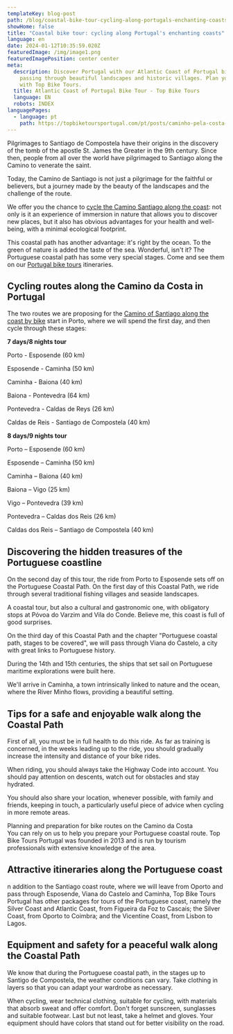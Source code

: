 ```yaml
---
templateKey: blog-post
path: /blog/coastal-bike-tour-cycling-along-portugals-enchanting-coasts
showHome: false
title: "Coastal bike tour: cycling along Portugal's enchanting coasts"
language: en
date: 2024-01-12T10:35:59.020Z
featuredImage: /img/image1.png
featuredImagePosition: center center
meta:
  description: Discover Portugal with our Atlantic Coast of Portugal bike tour
    passing through beautiful landscapes and historic villages. Plan your trip
    with Top Bike Tours.
  title: Atlantic Coast of Portugal Bike Tour - Top Bike Tours
  language: EN
  robots: INDEX
languagePages:
  - language: pt
    path: https://topbiketoursportugal.com/pt/posts/caminho-pela-costa-de-bicicleta-pedalar-pelas-costas-encantadoras-de-portugal//
---
```

Pilgrimages to Santiago de Compostela have their origins in the discovery of the tomb of the apostle St. James the Greater in the 9th century. Since then, people from all over the world have pilgrimaged to Santiago along the Camino to venerate the saint.



Today, the Camino de Santiago is not just a pilgrimage for the faithful or believers, but a journey made by the beauty of the landscapes and the challenge of the route.

We offer you the chance to [cycle the Camino Santiago along the coast](https://topbiketoursportugal.com/santiago-compostela-pela-costa/): not only is it an experience of immersion in nature that allows you to discover new places, but it also has obvious advantages for your health and well-being, with a minimal ecological footprint.



This coastal path has another advantage: it's right by the ocean. To the green of nature is added the taste of the sea. Wonderful, isn't it? The Portuguese coastal path has some very special stages. Come and see them on our [Portugal bike tours](https://topbiketoursportugal.com/) itineraries. 



## Cycling routes along the Camino da Costa in Portugal

The two routes we are proposing for the [Camino of Santiago along the coast by bike](https://topbiketoursportugal.com/santiago-compostela-pela-costa/) start in Porto, where we will spend the first day, and then cycle through these stages:



**7 days/8 nights tour**

Porto - Esposende (60 km)

Esposende - Caminha (50 km)

Caminha - Baiona (40 km)

Baiona - Pontevedra (64 km)

Pontevedra - Caldas de Reys (26 km)

Caldas de Reis - Santiago de Compostela (40 km)



**8 days/9 nights tour**

Porto – Esposende (60 km)

Esposende – Caminha (50 km)

Caminha – Baiona (40 km)

Baiona – Vigo (25 km)

Vigo – Pontevedra (39 km)

Pontevedra – Caldas dos Reis (26 km)

Caldas dos Reis – Santiago de Compostela (40 km)



## Discovering the hidden treasures of the Portuguese coastline

On the second day of this tour, the ride from Porto to Esposende sets off on the Portuguese Coastal Path. On the first day of this Coastal Path, we ride through several traditional fishing villages and seaside landscapes.

A coastal tour, but also a cultural and gastronomic one, with obligatory stops at Póvoa do Varzim and Vila do Conde. Believe me, this coast is full of good surprises.



On the third day of this Coastal Path and the chapter "Portuguese coastal path, stages to be covered", we will pass through Viana do Castelo, a city with great links to Portuguese history. 

During the 14th and 15th centuries, the ships that set sail on Portuguese maritime explorations were built here.  

We'll arrive in Caminha, a town intrinsically linked to nature and the ocean, where the River Minho flows, providing a beautiful setting.



## Tips for a safe and enjoyable walk along the Coastal Path

First of all, you must be in full health to do this ride. As far as training is concerned, in the weeks leading up to the ride, you should gradually increase the intensity and distance of your bike rides.



When riding, you should always take the Highway Code into account. You should pay attention on descents, watch out for obstacles and stay hydrated. 

You should also share your location, whenever possible, with family and friends, keeping in touch, a particularly useful piece of advice when cycling in more remote areas.



Planning and preparation for bike routes on the Camino da Costa\
You can rely on us to help you prepare your Portuguese coastal route. Top Bike Tours Portugal was founded in 2013 and is run by tourism professionals with extensive knowledge of the area.



## Attractive itineraries along the Portuguese coast

n addition to the Santiago coast route, where we will leave from Oporto and pass through Esposende, Viana do Castelo and Caminha, Top Bike Tours Portugal has other packages for tours of the Portuguese coast, namely the Silver Coast and Atlantic Coast, from Figueira da Foz to Cascais; the Silver Coast, from Oporto to Coimbra; and the Vicentine Coast, from Lisbon to Lagos.



## Equipment and safety for a peaceful walk along the Coastal Path

We know that during the Portuguese coastal path, in the stages up to Santigo de Compostela, the weather conditions can vary. Take clothing in layers so that you can adapt your wardrobe as necessary. 

When cycling, wear technical clothing, suitable for cycling, with materials that absorb sweat and offer comfort. Don't forget sunscreen, sunglasses and suitable footwear. Last but not least, take a helmet and gloves. Your equipment should have colors that stand out for better visibility on the road.